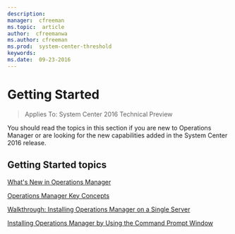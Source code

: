 ```yaml
---
description:  
manager:  cfreeman
ms.topic:  article
author:  cfreemanwa
ms.author: cfreeman
ms.prod:  system-center-threshold
keywords:  
ms.date:  09-23-2016
---
```


# Getting Started

>Applies To: System Center 2016 Technical Preview

You should read the topics in this section if you are new to Operations Manager or are looking for the new capabilities added in the System Center 2016 release.

## Getting Started topics
[What's New in Operations Manager](../om/get-started/whats-new-in-operations-manager.md)

[Operations Manager Key Concepts](../om/get-started/Operations-Manager-Key-Concepts.md)

[Walkthrough: Installing Operations Manager on a Single Server](../om/get-started/Walkthrough-Installing-Operations-Manager-on-a-Single-Server.md)

[Installing Operations Manager by Using the Command Prompt Window](../om/deploy/Installing-Operations-Manager-by-Using-the-Command-Prompt-Window.md)
